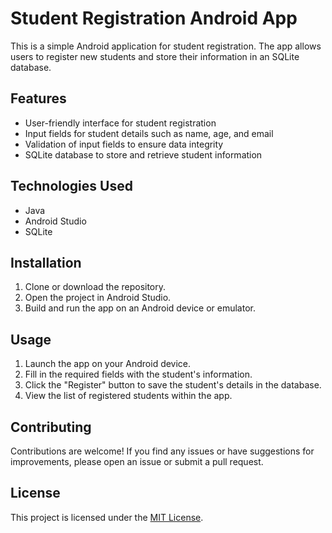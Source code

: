 # Student Registration Android App

This is a simple Android application for student registration. The app allows users to register new students and store their information in an SQLite database.

## Features

- User-friendly interface for student registration
- Input fields for student details such as name, age, and email
- Validation of input fields to ensure data integrity
- SQLite database to store and retrieve student information

## Technologies Used

- Java
- Android Studio
- SQLite

## Installation

1. Clone or download the repository.
2. Open the project in Android Studio.
3. Build and run the app on an Android device or emulator.

## Usage

1. Launch the app on your Android device.
2. Fill in the required fields with the student's information.
3. Click the "Register" button to save the student's details in the database.
4. View the list of registered students within the app.


## Contributing

Contributions are welcome! If you find any issues or have suggestions for improvements, please open an issue or submit a pull request.

## License

This project is licensed under the [MIT License](LICENSE).
